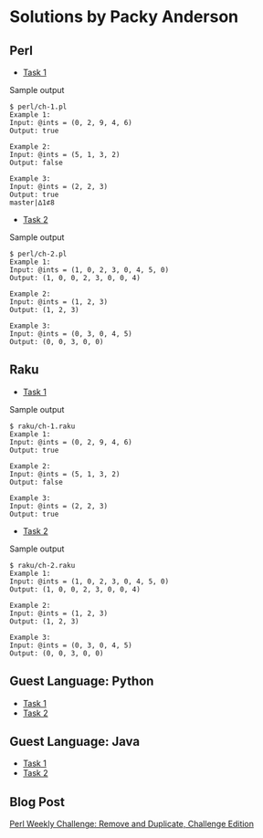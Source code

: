 # Solutions by Packy Anderson

## Perl

* [Task 1](perl/ch-1.pl)

Sample output
```
$ perl/ch-1.pl
Example 1:
Input: @ints = (0, 2, 9, 4, 6)
Output: true

Example 2:
Input: @ints = (5, 1, 3, 2)
Output: false

Example 3:
Input: @ints = (2, 2, 3)
Output: true
master|∆1⊄8
```

* [Task 2](perl/ch-2.pl)

Sample output
```
$ perl/ch-2.pl
Example 1:
Input: @ints = (1, 0, 2, 3, 0, 4, 5, 0)
Output: (1, 0, 0, 2, 3, 0, 0, 4)

Example 2:
Input: @ints = (1, 2, 3)
Output: (1, 2, 3)

Example 3:
Input: @ints = (0, 3, 0, 4, 5)
Output: (0, 0, 3, 0, 0)
```

## Raku

* [Task 1](raku/ch-1.raku)

Sample output
```
$ raku/ch-1.raku
Example 1:
Input: @ints = (0, 2, 9, 4, 6)
Output: true

Example 2:
Input: @ints = (5, 1, 3, 2)
Output: false

Example 3:
Input: @ints = (2, 2, 3)
Output: true
```

* [Task 2](raku/ch-2.raku)

Sample output
```
$ raku/ch-2.raku
Example 1:
Input: @ints = (1, 0, 2, 3, 0, 4, 5, 0)
Output: (1, 0, 0, 2, 3, 0, 0, 4)

Example 2:
Input: @ints = (1, 2, 3)
Output: (1, 2, 3)

Example 3:
Input: @ints = (0, 3, 0, 4, 5)
Output: (0, 0, 3, 0, 0)
```

## Guest Language: Python
* [Task 1](python/ch-1.py)
* [Task 2](python/ch-2.py)

## Guest Language: Java
* [Task 1](java/Ch1.java)
* [Task 2](java/Ch2.java)

## Blog Post

[Perl Weekly Challenge: Remove and Duplicate, Challenge Edition](https://packy.dardan.com/2023/09/18/perl-weekly-challenge-remove-and-duplicate-challenge-edition/)
